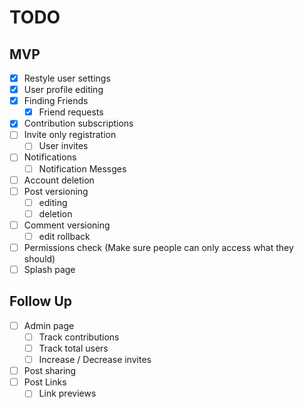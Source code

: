 # TODO

## MVP
 - [x] Restyle user settings 
 - [x] User profile editing
 - [x] Finding Friends 
    - [x] Friend requests
 - [x] Contribution subscriptions
 - [ ] Invite only registration
   - [ ] User invites
 - [ ] Notifications
   - [ ] Notification Messges
 - [ ] Account deletion
 - [ ] Post versioning
    - [ ] editing
    - [ ] deletion
 - [ ] Comment versioning
    - [ ] edit rollback
 - [ ] Permissions check (Make sure people can only access what they should)
 - [ ] Splash page

## Follow Up
 - [ ] Admin page
   - [ ] Track contributions
   - [ ] Track total users
   - [ ] Increase / Decrease invites
 - [ ] Post sharing
 - [ ] Post Links 
    - [ ] Link previews

